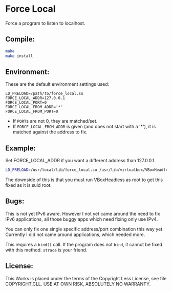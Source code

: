 Force Local
===========

Force a program to listen to localhost.


Compile:
--------

```bash
make
make install
```


Environment:
------------

These are the default environment settings used:
```
LD_PRELOAD=/path/to/force_local.so
FORCE_LOCAL_ADDR=127.0.0.1
FORCE_LOCAL_PORT=0
FORCE_LOCAL_FROM_ADDR='*'
FORCE_LOCAL_FROM_PORT=0
```
- If `PORT`s are not 0, they are matched/set.
- If `FORCE_LOCAL_FROM_ADDR` is given (and does not start with a '*'), it is matched against the address to fix.


Example:
--------

Set FORCE_LOCAL_ADDR if you want a different address than 127.0.0.1.

```bash
LD_PRELOAD=/usr/local/lib/force_local.so /usr/lib/virtualbox/VBoxHeadless --startvm "VM name" --vnc --vncport 2000 --vncpass "pw" --width 800 --height 600
```
The downside of this is that you must run VBoxHeadless as root to get this fixed as it is suid root.


Bugs:
-----

This is not yet IPv6 aware.  However I not yet came around the need to fix IPv6 applications, all those buggy apps which need fixing only use IPv4.

You can only fix one single specific address/port combination this way yet.  Currently I did not came around applications, which needed more.

This requires a `bind()` call.  If the program does not `bind`, it cannot be fixed with this method.  `strace` is your friend.


License:
--------

This Works is placed under the terms of the Copyright Less License,
see file COPYRIGHT.CLL.  USE AT OWN RISK, ABSOLUTELY NO WARRANTY.
